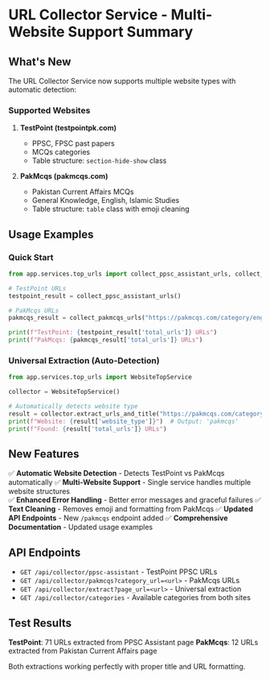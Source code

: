 # URL Collector Service - Multi-Website Support Summary

## What's New

The URL Collector Service now supports multiple website types with automatic detection:

### Supported Websites

1. **TestPoint (testpointpk.com)**

   - PPSC, FPSC past papers
   - MCQs categories
   - Table structure: `section-hide-show` class

2. **PakMcqs (pakmcqs.com)**
   - Pakistan Current Affairs MCQs
   - General Knowledge, English, Islamic Studies
   - Table structure: `table` class with emoji cleaning

## Usage Examples

### Quick Start

```python
from app.services.top_urls import collect_ppsc_assistant_urls, collect_pakmcqs_urls

# TestPoint URLs
testpoint_result = collect_ppsc_assistant_urls()

# PakMcqs URLs
pakmcqs_result = collect_pakmcqs_urls("https://pakmcqs.com/category/english-mcqs")

print(f"TestPoint: {testpoint_result['total_urls']} URLs")
print(f"PakMcqs: {pakmcqs_result['total_urls']} URLs")
```

### Universal Extraction (Auto-Detection)

```python
from app.services.top_urls import WebsiteTopService

collector = WebsiteTopService()

# Automatically detects website type
result = collector.extract_urls_and_title("https://pakmcqs.com/category/pak-study-mcqs")
print(f"Website: {result['website_type']}")  # Output: 'pakmcqs'
print(f"Found: {result['total_urls']} URLs")
```

## New Features

✅ **Automatic Website Detection** - Detects TestPoint vs PakMcqs automatically
✅ **Multi-Website Support** - Single service handles multiple website structures  
✅ **Enhanced Error Handling** - Better error messages and graceful failures
✅ **Text Cleaning** - Removes emoji and formatting from PakMcqs
✅ **Updated API Endpoints** - New `/pakmcqs` endpoint added
✅ **Comprehensive Documentation** - Updated usage examples

## API Endpoints

- `GET /api/collector/ppsc-assistant` - TestPoint PPSC URLs
- `GET /api/collector/pakmcqs?category_url=<url>` - PakMcqs URLs
- `GET /api/collector/extract?page_url=<url>` - Universal extraction
- `GET /api/collector/categories` - Available categories from both sites

## Test Results

**TestPoint**: 71 URLs extracted from PPSC Assistant page
**PakMcqs**: 12 URLs extracted from Pakistan Current Affairs page

Both extractions working perfectly with proper title and URL formatting.
